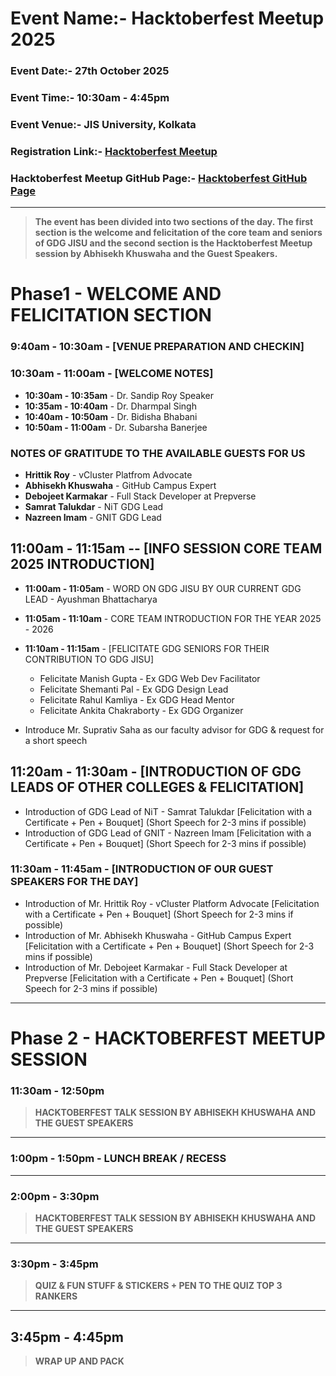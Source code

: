
# Event Name:- Hacktoberfest Meetup 2025
### Event Date:- 27th October 2025
### Event Time:- 10:30am - 4:45pm
### Event Venue:- JIS University, Kolkata
### Registration Link:- [Hacktoberfest Meetup](https://luma.com/3zjevylm)
### Hacktoberfest Meetup GitHub Page:- [Hacktoberfest GitHub Page](https://gh.io/hacktoberfestmeetup25)

--- 

> **The event has been divided into two sections of the day. The first section is the welcome and felicitation of the core team and seniors of GDG JISU and the second section is the Hacktoberfest Meetup session by Abhisekh Khuswaha and the Guest Speakers.**

# Phase1 - WELCOME AND FELICITATION SECTION

### 9:40am - 10:30am - [VENUE PREPARATION AND CHECKIN]
### 10:30am - 11:00am - [WELCOME NOTES]
- **10:30am - 10:35am** - Dr. Sandip Roy Speaker
- **10:35am - 10:40am** - Dr. Dharmpal Singh
- **10:40am - 10:50am** - Dr. Bidisha Bhabani
- **10:50am - 11:00am** - Dr. Subarsha Banerjee

### NOTES OF GRATITUDE TO THE AVAILABLE GUESTS FOR US 

- **Hrittik Roy** - vCluster Platfrom Advocate
- **Abhisekh Khuswaha** - GitHub Campus Expert
- **Debojeet Karmakar** - Full Stack Developer at Prepverse
- **Samrat Talukdar** - NiT GDG Lead
- **Nazreen Imam** - GNIT GDG Lead

## 11:00am - 11:15am -- [INFO SESSION CORE TEAM 2025 INTRODUCTION]
- **11:00am - 11:05am** - WORD ON GDG JISU BY OUR CURRENT GDG LEAD - Ayushman Bhattacharya
- **11:05am - 11:10am** - CORE TEAM INTRODUCTION FOR THE YEAR 2025 - 2026
- **11:10am - 11:15am** - [FELICITATE GDG SENIORS FOR THEIR CONTRIBUTION TO GDG JISU]
    - Felicitate Manish Gupta - Ex GDG Web Dev Facilitator
    - Felicitate Shemanti Pal - Ex GDG Design Lead
    - Felicitate Rahul Kamliya - Ex GDG Head Mentor
    - Felicitate Ankita Chakraborty - Ex GDG Organizer

- Introduce Mr. Suprativ Saha as our faculty advisor for GDG & request for a short speech

## 11:20am - 11:30am - [INTRODUCTION OF GDG LEADS OF OTHER COLLEGES & FELICITATION]
- Introduction of GDG Lead of NiT - Samrat Talukdar
[Felicitation with a Certificate + Pen + Bouquet]
(Short Speech for 2-3 mins if possible)
- Introduction of GDG Lead of GNIT - Nazreen Imam
[Felicitation with a Certificate + Pen + Bouquet]
(Short Speech for 2-3 mins if possible)

### 11:30am - 11:45am - [INTRODUCTION OF OUR GUEST SPEAKERS FOR THE DAY] 
- Introduction of Mr. Hrittik Roy - vCluster Platform Advocate
[Felicitation with a Certificate + Pen + Bouquet]
(Short Speech for 2-3 mins if possible)
- Introduction of Mr. Abhisekh Khuswaha - GitHub Campus Expert
[Felicitation with a Certificate + Pen + Bouquet]
(Short Speech for 2-3 mins if possible)
- Introduction of Mr. Debojeet Karmakar - Full Stack Developer at Prepverse
[Felicitation with a Certificate + Pen + Bouquet]
(Short Speech for 2-3 mins if possible)

---

# Phase 2 - HACKTOBERFEST MEETUP SESSION


### 11:30am - 12:50pm
> **HACKTOBERFEST TALK SESSION BY ABHISEKH KHUSWAHA AND THE GUEST SPEAKERS**

---
### 1:00pm - 1:50pm - LUNCH BREAK / RECESS
---
### 2:00pm - 3:30pm
> **HACKTOBERFEST TALK SESSION BY ABHISEKH KHUSWAHA AND THE GUEST SPEAKERS**
---
### 3:30pm - 3:45pm
> **QUIZ & FUN STUFF & STICKERS + PEN TO THE QUIZ TOP 3 RANKERS**
---


##  3:45pm - 4:45pm
> **WRAP UP AND PACK**
